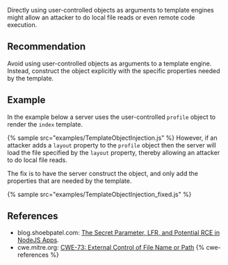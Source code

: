 Directly using user-controlled objects as arguments to template engines might allow an attacker to do local file reads or even remote code execution.


## Recommendation
Avoid using user-controlled objects as arguments to a template engine. Instead, construct the object explicitly with the specific properties needed by the template.


## Example
In the example below a server uses the user-controlled `profile` object to render the `index` template.

{% sample src="examples/TemplateObjectInjection.js" %}
However, if an attacker adds a `layout` property to the `profile` object then the server will load the file specified by the `layout` property, thereby allowing an attacker to do local file reads.

The fix is to have the server construct the object, and only add the properties that are needed by the template.

{% sample src="examples/TemplateObjectInjection_fixed.js" %}

## References
* blog.shoebpatel.com: [The Secret Parameter, LFR, and Potential RCE in NodeJS Apps](https://blog.shoebpatel.com/2021/01/23/The-Secret-Parameter-LFR-and-Potential-RCE-in-NodeJS-Apps/).
* cwe.mitre.org: [CWE-73: External Control of File Name or Path](https://cwe.mitre.org/data/definitions/73.html)
{% cwe-references %}
